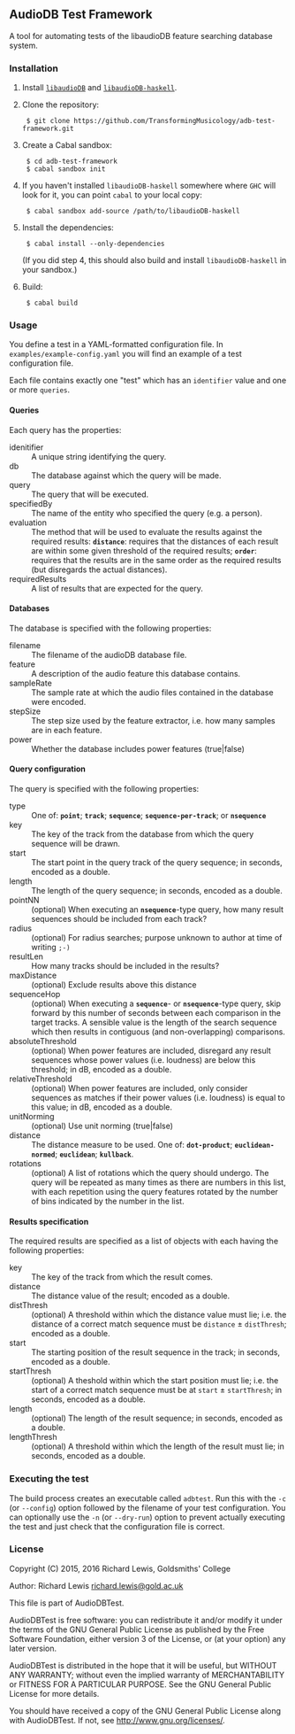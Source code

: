 ## AudioDB Test Framework

A tool for automating tests of the libaudioDB feature searching
database system.

### Installation

1. Install [`libaudioDB`](https://github.com/TransformingMusicology/libaudioDB) and [`libaudioDB-haskell`](https://github.com/TransformingMusicology/libaudioDB-haskell).

2. Clone the repository:

        $ git clone https://github.com/TransformingMusicology/adb-test-framework.git

3. Create a Cabal sandbox:

        $ cd adb-test-framework
        $ cabal sandbox init

4. If you haven't installed `libaudioDB-haskell` somewhere where `GHC`
   will look for it, you can point `cabal` to your local copy:

        $ cabal sandbox add-source /path/to/libaudioDB-haskell

5. Install the dependencies:

        $ cabal install --only-dependencies

   (If you did step 4, this should also build and install
   `libaudioDB-haskell` in your sandbox.)

6. Build:

        $ cabal build

### Usage

You define a test in a YAML-formatted configuration file. In
`examples/example-config.yaml` you will find an example of a test
configuration file.

Each file contains exactly one "test" which has an `identifier` value
and one or more `queries`.

#### Queries

Each query has the properties:

<dl>
  <dt>idenitifier</dt>
  <dd>A unique string identifying the query.</dd>
  <dt>db</dt>
  <dd>The database against which the query will be made.</dd>
  <dt>query</dt>
  <dd>The query that will be executed.</dd>
  <dt>specifiedBy</dt>
  <dd>The name of the entity who specified the query (e.g. a person).</dd>
  <dt>evaluation</dt>
  <dd>The method that will be used to evaluate the results against the required results: <strong><code>distance</code></strong>: requires that the distances of each result are within some given threshold of the required results; <strong><code>order</code></strong>: requires that the results are in the same order as the required results (but disregards the actual distances).</dd>
  <dt>requiredResults</dt>
  <dd>A list of results that are expected for the query.</dd>
</dl>

#### Databases

The database is specified with the following properties:

<dl>
  <dt>filename</dt>
  <dd>The filename of the audioDB database file.</dd>
  <dt>feature</dt>
  <dd>A description of the audio feature this database contains.</dd>
  <dt>sampleRate</dt>
  <dd>The sample rate at which the audio files contained in the database were encoded.</dd>
  <dt>stepSize</dt>
  <dd>The step size used by the feature extractor, i.e. how many samples are in each feature.</dd>
  <dt>power</dt>
  <dd>Whether the database includes power features (true|false)</dd>
</dl>

#### Query configuration

The query is specified with the following properties:

<dl>
  <dt>type</dt>
  <dd>One of: <strong><code>point</code></strong>; <strong><code>track</code></strong>; <strong><code>sequence</code></strong>; <strong><code>sequence-per-track</code></strong>; or <strong><code>nsequence</code></strong></dd>
  <dt>key</dt>
  <dd>The key of the track from the database from which the query sequence will be drawn.</dd>
  <dt>start</dt>
  <dd>The start point in the query track of the query sequence; in seconds, encoded as a double.</dd>
  <dt>length</dt>
  <dd>The length of the query sequence; in seconds, encoded as a double.</dd>
  <dt>pointNN</dt>
  <dd>(optional) When executing an <strong><code>nsequence</code></strong>-type query, how many result sequences should be included from each track?</dd>
  <dt>radius</dt>
  <dd>(optional) For radius searches; purpose unknown to author at time of writing <code>;-)</code></dd>
  <dt>resultLen</dt>
  <dd>How many tracks should be included in the results?</dd>
  <dt>maxDistance</dt>
  <dd>(optional) Exclude results above this distance</dd>
  <dt>sequenceHop</dt>
  <dd>(optional) When executing a <strong><code>sequence</code></strong>- or <strong><code>nsequence</code></strong>-type query, skip forward by this number of seconds between each comparison in the target tracks. A sensible value is the length of the search sequence which then results in contiguous (and non-overlapping) comparisons.</dd>
  <dt>absoluteThreshold</dt>
  <dd>(optional) When power features are included, disregard any result sequences whose power values (i.e. loudness) are below this threshold; in dB, encoded as a double.</dd>
  <dt>relativeThreshold</dt>
  <dd>(optional) When power features are included, only consider sequences as matches if their power values (i.e. loudness) is equal to this value; in dB, encoded as a double.</dd>
  <dt>unitNorming</dt>
  <dd>(optional) Use unit norming (true|false)</dd>
  <dt>distance</dt>
  <dd>The distance measure to be used. One of: <strong><code>dot-product</code></strong>; <strong><code>euclidean-normed</code></strong>; <strong><code>euclidean</code></strong>; <strong><code>kullback</code></strong>.</dd>
  <dt>rotations</dt>
  <dd>(optional) A list of rotations which the query should undergo. The query will be repeated as many times as there are numbers in this list, with each repetition using the query features rotated by the number of bins indicated by the number in the list.</dd>
</dl>

#### Results specification

The required results are specified as a list of objects with each having the following properties:

<dl>
  <dt>key</dt>
  <dd>The key of the track from which the result comes.</dd>
  <dt>distance</dt>
  <dd>The distance value of the result; encoded as a double.</dd>
  <dt>distThresh</dt>
  <dd>(optional) A threshold within which the distance value must lie; i.e. the distance of a correct match sequence must be <code>distance</code> ± <code>distThresh</code>; encoded as a double.</dd>
  <dt>start</dt>
  <dd>The starting position of the result sequence in the track; in seconds, encoded as a double.</dd>
  <dt>startThresh</dt>
  <dd>(optional) A theshold within which the start position must lie; i.e. the start of a correct match sequence must be at <code>start</code> ± <code>startThresh</code>; in seconds, encoded as a double.</dd>
  <dt>length</dt>
  <dd>(optional) The length of the result sequence; in seconds, encoded as a double.</dd>
  <dt>lengthThresh</dt>
  <dd>(optional) A threshold within which the length of the result must lie; in seconds, encoded as a double.</dd>
</dl>

### Executing the test

The build process creates an executable called `adbtest`. Run this
with the `-c` (or `--config`) option followed by the filename of your
test configuration. You can optionally use the `-n` (or `--dry-run`)
option to prevent actually executing the test and just check that the
configuration file is correct.

### License

Copyright (C) 2015, 2016 Richard Lewis, Goldsmiths' College

Author: Richard Lewis <richard.lewis@gold.ac.uk>

This file is part of AudioDBTest.

AudioDBTest is free software: you can redistribute it and/or modify it
under the terms of the GNU General Public License as published by the
Free Software Foundation, either version 3 of the License, or (at your
option) any later version.

AudioDBTest is distributed in the hope that it will be useful, but
WITHOUT ANY WARRANTY; without even the implied warranty of
MERCHANTABILITY or FITNESS FOR A PARTICULAR PURPOSE.  See the GNU
General Public License for more details.

You should have received a copy of the GNU General Public License
along with AudioDBTest. If not, see <http://www.gnu.org/licenses/>.
